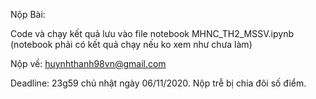 Nộp Bài:

Code và chạy kết quả lưu vào file notebook MHNC_TH2_MSSV.ipynb (notebook phải có kết quả chạy nếu ko xem như chưa làm)

Nộp về: huynhthanh98vn@gmail.com

Deadline: 23g59 chủ nhật ngày 06/11/2020. Nộp trễ bị chia đôi số điểm.
